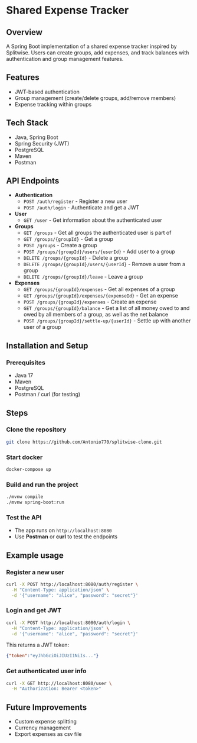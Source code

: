 # Shared Expense Tracker

## Overview
A Spring Boot implementation of a shared expense tracker inspired by Splitwise.
Users can create groups, add expenses, and track balances with authentication
and group management features.

## Features
- JWT-based authentication
- Group management (create/delete groups, add/remove members)
- Expense tracking within groups

## Tech Stack
- Java, Spring Boot
- Spring Security (JWT)
- PostgreSQL
- Maven
- Postman

## API Endpoints
- **Authentication**
    - `POST /auth/register` - Register a new user
    - `POST /auth/login` - Authenticate and get a JWT
- **User**
    - `GET /user` - Get information about the authenticated user
- **Groups**
    - `GET /groups` - Get all groups the authenticated user is part of
    - `GET /groups/{groupId}` - Get a group
    - `POST /groups` - Create a group
    - `POST /groups/{groupId}/users/{userId}` - Add user to a group
    - `DELETE /groups/{groupId}` - Delete a group
    - `DELETE /groups/{groupId}/users/{userId}` - Remove a user from a group
    - `DELETE /groups/{groupId}/leave` - Leave a group
- **Expenses**
    - `GET /groups/{groupId}/expenses` - Get all expenses of a group
    - `GET /groups/{groupId}/expenses/{expenseId}` - Get an expense
    - `POST /groups/{groupId}/expenses` - Create an expense
    - `GET /groups/{groupId}/balance` - Get a list of all money owed to and 
    owed by all members of a group, as well as the net balance
    - `POST /groups/{groupId}/settle-up/{userId}` - Settle up with another 
    user of a group

## Installation and Setup
### Prerequisites
- Java 17
- Maven
- PostgreSQL
- Postman / curl (for testing)

## Steps

### Clone the repository
```bash
git clone https://github.com/Antonio770/splitwise-clone.git
```

### Start docker
```bash
docker-compose up
```

### Build and run the project
```bash
./mvnw compile
./mvnw spring-boot:run
```

### Test the API
- The app runs on `http://localhost:8080`
- Use **Postman** or **curl** to test the endpoints

## Example usage

### Register a new user

```bash
curl -X POST http://localhost:8080/auth/register \
  -H "Content-Type: application/json" \
  -d '{"username": "alice", "password": "secret"}'
```

### Login and get JWT

```bash
curl -X POST http://localhost:8080/auth/login \
  -H "Content-Type: application/json" \
  -d '{"username": "alice", "password": "secret"}'
```

This returns a JWT token:

```json
{"token":"eyJhbGciOiJIUzI1NiIs..."}
```

### Get authenticated user info

```bash
curl -X GET http://localhost:8080/user \
  -H "Authorization: Bearer <token>"
```

## Future Improvements
- Custom expense splitting
- Currency management
- Export expenses as csv file
